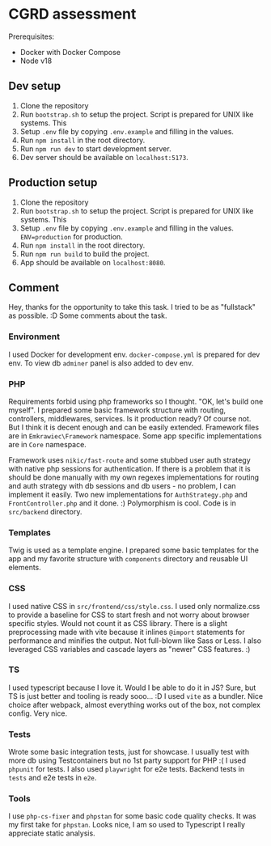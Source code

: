 # CGRD assessment
Prerequisites:
- Docker with Docker Compose
- Node v18

## Dev setup
1. Clone the repository
2. Run `bootstrap.sh` to setup the project. Script is prepared for UNIX like systems. This
3. Setup `.env` file by copying `.env.example` and filling in the values.
4. Run `npm install` in the root directory.
5. Run `npm run dev` to start development server.
6. Dev server should be available on `localhost:5173`.

## Production setup
1. Clone the repository
2. Run `bootstrap.sh` to setup the project. Script is prepared for UNIX like systems. This
3. Setup `.env` file by copying `.env.example` and filling in the values. `ENV=production` for production.
4. Run `npm install` in the root directory.
5. Run `npm run build` to build the project.
6. App should be available on `localhost:8080`.
  
## Comment
Hey, thanks for the opportunity to take this task. I tried to be as "fullstack" as possible. :D
Some comments about the task.

### Environment
I used Docker for development env. `docker-compose.yml` is prepared for dev env. To view db `adminer` panel is also added to dev env. 

### PHP
Requirements forbid using php frameworks so I thought. "OK, let's build one myself". I prepared some basic framework structure
with routing, controllers, middlewares, services. Is it production ready? Of course not. But I think it is decent enough and can
be easily extended. Framework files are in `Emkrawiec\Framework` namespace. Some app specific implementations are in `Core` namespace.

Framework uses `nikic/fast-route` and some stubbed user auth strategy with native php sessions for authentication. If there is a problem that
it is should be done manually with my own regexes implementations for routing and auth strategy with db sessions and db users - 
no problem, I can implement it easily. Two new implementations for `AuthStrategy.php` and `FrontController.php` and it done. :) Polymorphism is cool.
Code is in `src/backend` directory.

### Templates
Twig is used as a template engine. I prepared some basic templates for the app and my favorite structure with `components` directory and
reusable UI elements.

### CSS
I used native CSS in `src/frontend/css/style.css`. I used only normalize.css to provide a baseline for CSS to start fresh and
not worry about browser specific styles. Would not count it as CSS library. There is a slight preprocessing made with 
vite because it inlines `@import` statements for performance and minifies the output. Not full-blown like Sass or Less.
I also leveraged CSS variables and cascade layers as "newer" CSS features. :)

### TS
I used typescript because I love it. Would I be able to do it in JS? Sure, but TS is just better and tooling is ready sooo... :D
I used `vite` as a bundler. Nice choice after webpack, almost everything works out of the box, not complex config. Very nice.

### Tests
Wrote some basic integration tests, just for showcase. I usually test with more db using Testcontainers but no 1st party support for PHP :(
I used `phpunit` for tests. I also used `playwright` for e2e tests. Backend tests in `tests` and e2e tests in `e2e`.

### Tools
I use `php-cs-fixer` and `phpstan` for some basic code quality checks. It was my first take for `phpstan`. Looks nice, I am so
used to Typescript I really appreciate static analysis. 

